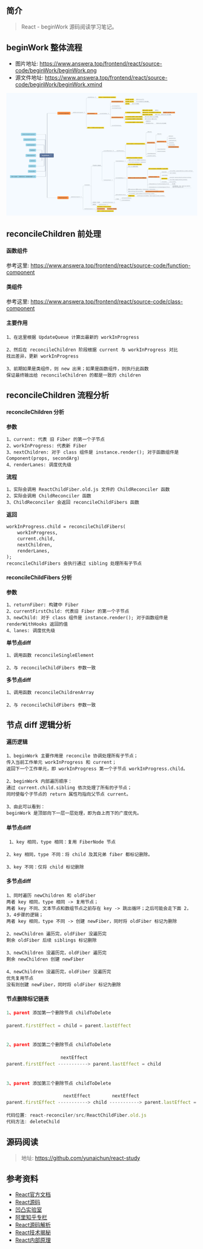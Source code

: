 ## 简介

> React - beginWork 源码阅读学习笔记。

## beginWork 整体流程

- 图片地址: https://www.answera.top/frontend/react/source-code/beginWork/beginWork.png
- 源文件地址: https://www.answera.top/frontend/react/source-code/beginWork/beginWork.xmind

![beginWork](./beginWork.png)

## reconcileChildren 前处理

#### 函数组件

参考这里: https://www.answera.top/frontend/react/source-code/function-component

#### 类组件

参考这里: https://www.answera.top/frontend/react/source-code/class-component

#### 主要作用

```
1、在这里根据 UpdateQueue 计算出最新的 workInProgress

2、然后在 reconcileChildren 阶段根据 current 与 workInProgress 对比
找出差异，更新 workInProgress

3、前期如果是类组件，则 new 出来；如果是函数组件，则执行此函数
保证最终输出给 reconcileChildren 的都是一致的 children 
```

## reconcileChildren 流程分析

#### reconcileChildren 分析

**参数**

```
1、current: 代表 旧 Fiber 的第一个子节点
2、workInProgress: 代表新 Fiber
3、nextChildren: 对于 class 组件是 instance.render(); 对于函数组件是 Component(props, secondArg)
4、renderLanes: 调度优先级
```

**流程**

```
1、实际会调用 ReactChildFiber.old.js 文件的 ChildReconciler 函数
2、实际会调用 ChildReconciler 函数
3、ChildReconciler 会返回 reconcileChildFibers 函数
```

**返回**

```
workInProgress.child = reconcileChildFibers(
    workInProgress,
    current.child,
    nextChildren,
    renderLanes,
);
reconcileChildFibers 会执行通过 sibling 处理所有子节点
```

#### reconcileChildFibers 分析

**参数**

```
1、returnFiber: 构建中 Fiber
2、currentFirstChild: 代表旧 Fiber 的第一个子节点
3、newChild: 对于 class 组件是 instance.render(); 对于函数组件是 renderWithHooks 返回的值
4、lanes: 调度优先级
```

**单节点diff**

```
1、调用函数 reconcileSingleElement

2、与 reconcileChildFibers 参数一致
```

**多节点diff**

```
1、调用函数 reconcileChildrenArray

2、与 reconcileChildFibers 参数一致
```

## 节点 diff 逻辑分析

#### 遍历逻辑

```
1、beginWork 主要作用是 reconcile 协调处理所有子节点；
传入当前工作单元 workInProgress 和 current；
返回下一个工作单元，即 workInProgress 第一个子节点 workInProgress.child。

2、beginWork 内部遍历顺序：
通过 current.child.sibling 依次处理了所有的子节点；
同时使每个子节点的 return 属性均指向父节点 current。

3、由此可以看到：
beginWork 是顶部向下一层一层处理，即为自上而下的广度优先。
```

#### 单节点diff

```
 1、key 相同，type 相同：复用 FiberNode 节点

2、key 相同，type 不同：将 child 及其兄弟 fiber 都标记删除。

3、key 不同：仅将 child 标记删除
```

#### 多节点diff

```
1、同时遍历 newChildren 和 oldFiber
两者 key 相同，type 相同 -> 复用节点；
两者 key 不同、文本节点和数组节点之前存在 key -> 跳出循环；之后可能会走下面 2，3，4步骤的逻辑；
两者 key 相同，type 不同 -> 创建 newFiber，同时将 oldFiber 标记为删除

2、newChildren 遍历完，oldFiber 没遍历完
剩余 oldFiber 后续 siblings 标记删除

3、newChildren 没遍历完，oldFiber 遍历完
剩余 newChildren 创建 newFiber

4、newChildren 没遍历完，oldFiber 没遍历完
优先复用节点
没有则创建 newFiber，同时将 oldFiber 标记为删除
```

#### 节点删除标记链表

```js
1、parent 添加第一个删除节点 childToDelete

parent.firstEffect = child = parent.lastEffect


2、parent 添加第二个删除节点 childToDelete

                    nextEffect 
parent.firstEffect -----------> parent.lastEffect = child


3、parent 添加第三个删除节点 childToDelete

                     nextEffect        nextEffect
parent.firstEffect -----------> child -----------> parent.lastEffect = child

代码位置: react-reconciler/src/ReactChildFiber.old.js
代码方法: deleteChild
```

## 源码阅读

> 地址: https://github.com/yunaichun/react-study

## 参考资料

- [React官方文档](https://reactjs.org)
- [React源码](https://github.com/facebook/react/tree/8b2d3783e58d1acea53428a10d2035a8399060fe)
- [凹凸实验室](https://aotu.io/notes/2020/11/12/react-indoor/index.html)
- [阿里知乎专栏](https://zhuanlan.zhihu.com/purerender)
- [React源码解析](https://react.jokcy.me/)
- [React技术揭秘](https://react.iamkasong.com/)
- [React内部原理](http://tcatche.site/2017/07/react-internals-part-one-basic-rendering/)
